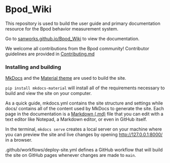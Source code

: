 # Bpod_Wiki
This repository is used to build the user guide and primary documentation resource for the Bpod behavior measurement system.

Go to [sanworks.github.io/Bpod_Wiki](https://sanworks.github.io/Bpod_Wiki) to view the documentation.

We welcome all contributions from the Bpod community! Contributor guidelines are provided in [Contributing.md](/Contributing.md)

### Installing and building
[MkDocs](https://www.mkdocs.org/) and the [Material theme](https://squidfunk.github.io/mkdocs-material/) are used to build the site.

`pip install mkdocs-material` will install all of the requirements necessary to build and view the site on your computer.

As a quick guide, mkdocs.yml contains the site structure and settings while docs/ contains all of the content used by MkDocs to generate the site. Each page in the documentation is a [Markdown (.md)](https://www.markdownguide.org/getting-started/) file that you can edit with a text editor like Notepad, a Markdown editor, or even in GitHub itself.

In the terminal, `mkdocs serve` creates a local server on your machine where you can preview the site and live changes by opening http://127.0.0.1:8000/ in a browser.

.github/workflows/deploy-site.yml defines a GitHub workflow that will build the site on GitHub pages whenever changes are made to `main`.

<!-- possible use of python autodoc tool in the future -->
